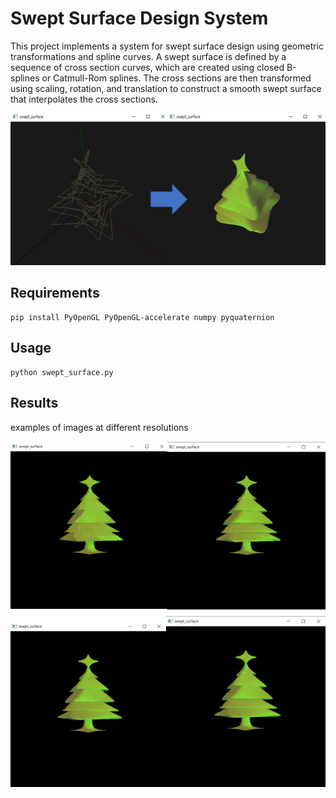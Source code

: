 # Swept Surface Design System
This project implements a system for swept surface design using geometric transformations and spline curves. A swept surface is defined by a sequence of cross section curves, which are created using closed B-splines or Catmull-Rom splines. The cross sections are then transformed using scaling, rotation, and translation to construct a smooth swept surface that interpolates the cross sections.

<img src = "src/overview.png">

## Requirements
```
pip install PyOpenGL PyOpenGL-accelerate numpy pyquaternion
```
## Usage
```
python swept_surface.py
```
## Results
examples of images at different resolutions

<img src ="src/resol.png">